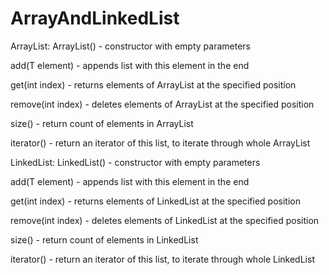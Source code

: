 # ArrayAndLinkedList
ArrayList:
ArrayList() - constructor with empty parameters

add(T element) - appends list with this element in the end

get(int index) - returns elements of ArrayList at the specified position

remove(int index) - deletes elements of ArrayList at the specified position

size() - return count of elements in ArrayList

iterator() - return an iterator of this list, to iterate through whole ArrayList 

LinkedList:
LinkedList() - constructor with empty parameters

add(T element) - appends list with this element in the end

get(int index) - returns elements of LinkedList at the specified position

remove(int index) - deletes elements of LinkedList at the specified position

size() - return count of elements in LinkedList

iterator() - return an iterator of this list, to iterate through whole LinkedList 
